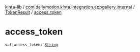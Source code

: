 [kinta-lib](../../index.md) / [com.dailymotion.kinta.integration.appgallery.internal](../index.md) / [TokenResult](index.md) / [access_token](./access_token.md)

# access_token

`val access_token: `[`String`](https://kotlinlang.org/api/latest/jvm/stdlib/kotlin/-string/index.html)